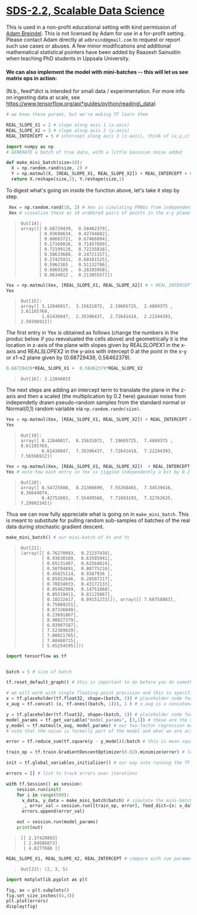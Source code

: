 [SDS-2.2, Scalable Data Science](https://lamastex.github.io/scalable-data-science/sds/2/2/)
===========================================================================================

This is used in a non-profit educational setting with kind permission of [Adam Breindel](https://www.linkedin.com/in/adbreind).
This is not licensed by Adam for use in a for-profit setting. Please contact Adam directly at `adbreind@gmail.com` to request or report such use cases or abuses.
A few minor modifications and additional mathematical statistical pointers have been added by Raazesh Sainudiin when teaching PhD students in Uppsala University.

#### We can also implement the model with mini-batches -- this will let us see matrix ops in action:

(N.b., feed*dict is intended for small data / experimentation. For more info on ingesting data at scale, see https://www.tensorflow.org/api*guides/python/reading\_data)

``` python
# we know these params, but we're making TF learn them

REAL_SLOPE_X1 = 2 # slope along axis 1 (x-axis)
REAL_SLOPE_X2 = 3 # slope along axis 2 (y-axis)
REAL_INTERCEPT = 5 # intercept along axis 3 (z-axis), think of (x,y,z) axes in the usual way
```

``` python
import numpy as np
# GENERATE a batch of true data, with a little Gaussian noise added

def make_mini_batch(size=10):
  X = np.random.rand(size, 2) # 
  Y = np.matmul(X, [REAL_SLOPE_X1, REAL_SLOPE_X2]) + REAL_INTERCEPT + 0.2 * np.random.randn(size) 
  return X.reshape(size,2), Y.reshape(size,1)
```

To digest what's going on inside the function above, let's take it step by step.

``` python
 Xex = np.random.rand(10, 2) # Xex is simulating PRNGs from independent Uniform [0,1] RVs
 Xex # visualize these as 10 orddered pairs of points in the x-y plane that makes up our x-axis and y-axis (or x1 and x2 axes)
```

>     Out[14]: 
>     array([[ 0.68729439,  0.58462379],
>            [ 0.93698634,  0.42744602],
>            [ 0.08603721,  0.67466094],
>            [ 0.17160026,  0.71457899],
>            [ 0.72199128,  0.72235838],
>            [ 0.58633688,  0.14721157],
>            [ 0.27425931,  0.60181525],
>            [ 0.5962165 ,  0.51132706],
>            [ 0.6869326 ,  0.28285958],
>            [ 0.9634012 ,  0.21305557]])

``` python
Yex = np.matmul(Xex, [REAL_SLOPE_X1, REAL_SLOPE_X2]) # + REAL_INTERCEPT + 0.2 * np.random.randn(size) 
Yex
```

>     Out[15]: 
>     array([ 3.12846017,  3.15631072,  2.19605725,  2.4869375 ,  3.61105769,
>             1.61430847,  2.35396437,  2.72641418,  2.22244393,  2.56596912])

The first entry in Yex is obtained as follows (change the numbers in the produc below if you reevaluated the cells above) and geometrically it is the location in z-axis of the plane with slopes given by REAL*SLOPE*X1 in the x-axis and REAL*SLOPE*X2 in the y-aixs with intercept 0 at the point in the x-y or x1-x2 plane given by (0.68729439, 0.58462379).

``` python
0.68729439*REAL_SLOPE_X1 +  0.58462379*REAL_SLOPE_X2 
```

>     Out[16]: 3.12846015

The next steps are adding an intercept term to translate the plane in the z-axis and then a scaled (the multiplication by 0.2 here) gaussian noise from independetly drawn pseudo-random samples from the standard normal or Normal(0,1) random variable via `np.random.randn(size)`.

``` python
Yex = np.matmul(Xex, [REAL_SLOPE_X1, REAL_SLOPE_X2]) + REAL_INTERCEPT # + 0.2 * np.random.randn(10) 
Yex
```

>     Out[19]: 
>     array([ 8.12846017,  8.15631072,  7.19605725,  7.4869375 ,  8.61105769,
>             6.61430847,  7.35396437,  7.72641418,  7.22244393,  7.56596912])

``` python
Yex = np.matmul(Xex, [REAL_SLOPE_X1, REAL_SLOPE_X2])  + REAL_INTERCEPT + 0.2 * np.random.randn(10) 
Yex # note how each entry in Yex is jiggled independently a bit by 0.2 * np.random.randn()
```

>     Out[20]: 
>     array([ 8.54725608,  8.21366699,  7.55268465,  7.34539416,  8.36644074,
>             6.42752603,  7.55499568,  7.71093193,  7.32762635,  7.29992345])

Thus we can now fully appreciate what is going on in `make_mini_batch`. This is meant to substitute for pulling random sub-samples of batches of the real data during stochastic gradient descent.

``` python
make_mini_batch() # our mini-batch of Xx and Ys
```

>     Out[21]: 
>     (array([[ 0.76270993,  0.21237438],
>             [ 0.93630169,  0.63585941],
>             [ 0.65131407,  0.62564024],
>             [ 0.50704891,  0.80775216],
>             [ 0.45825114,  0.9387936 ],
>             [ 0.65822646,  0.28507217],
>             [ 0.78834033,  0.43172133],
>             [ 0.85462969,  0.14751868],
>             [ 0.05519411,  0.81125067],
>             [ 0.10222417,  0.09151233]]), array([[ 7.68758883],
>             [ 8.75889251],
>             [ 8.07336849],
>             [ 8.23691867],
>             [ 8.90827379],
>             [ 6.93907587],
>             [ 7.52369029],
>             [ 7.00021765],
>             [ 7.60460715],
>             [ 5.65254595]]))

``` python
import tensorflow as tf


batch = 5 # size of batch

tf.reset_default_graph() # this is important to do before you do something new in TF

# we will work with single floating point precision and this is specified in the tf.float32 type argument to each tf object/method
x = tf.placeholder(tf.float32, shape=(batch, 2)) # placeholder node for the pairs of x variables (predictors) in batches of size batch
x_aug = tf.concat( (x, tf.ones((batch, 1))), 1 ) # x_aug is a concatenation of a vector of 1`s along the first dimension

y = tf.placeholder(tf.float32, shape=(batch, 1)) # placeholder node for the univariate response y with batch many rows and 1 column
model_params = tf.get_variable("model_params", [3,1]) # these are the x1 slope, x2 slope and the intercept (3 rows and 1 column)
y_model = tf.matmul(x_aug, model_params) # our two-factor regression model is defined by this matrix multiplication
# note that the noise is formally part of the model and what we are actually modeling is the mean response...

error = tf.reduce_sum(tf.square(y - y_model))/batch # this is mean square error where the sum is computed by a reduce call on addition

train_op = tf.train.GradientDescentOptimizer(0.02).minimize(error) # learning rate is set to 0.02

init = tf.global_variables_initializer() # our way into running the TF session

errors = [] # list to track errors over iterations

with tf.Session() as session:
    session.run(init)    
    for i in range(500):
      x_data, y_data = make_mini_batch(batch) # simulate the mini-batch of data x1,x2 and response y with noise
      _, error_val = session.run([train_op, error], feed_dict={x: x_data, y: y_data})
      errors.append(error_val)

    out = session.run(model_params)
    print(out)
```

>     [[ 2.37420893]
>      [ 2.94586873]
>      [ 4.8277688 ]]

``` python
REAL_SLOPE_X1, REAL_SLOPE_X2, REAL_INTERCEPT # compare with rue parameter values - it's not too far from the estimates
```

>     Out[23]: (2, 3, 5)

``` python
import matplotlib.pyplot as plt

fig, ax = plt.subplots()
fig.set_size_inches((4,3))
plt.plot(errors)
display(fig)
```